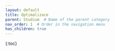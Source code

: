 ```yaml
---
layout: default
title: Optimalizace
parent: Studium  # Name of the parent category
nav_order: 1  # Order in the navigation menu
has_children: true
---
```


{:toc}
